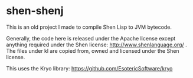 # shen-shenj

This is an old project I made to compile Shen Lisp to JVM bytecode.

Generally, the code here is released under the Apache license except anything required under the Shen license: http://www.shenlanguage.org/ . The files under kl are copied from, owned and licensed under the Shen license.

This uses the Kryo library: https://github.com/EsotericSoftware/kryo
